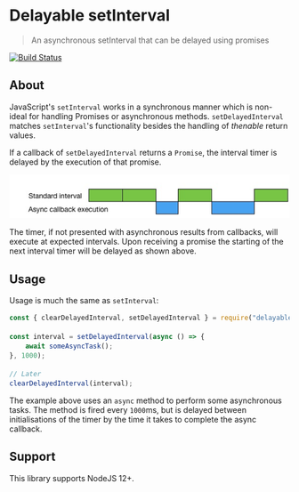 # Delayable setInterval
> An asynchronous setInterval that can be delayed using promises

[![Build Status](https://travis-ci.org/perry-mitchell/delayable-setinterval.svg?branch=master)](https://travis-ci.org/perry-mitchell/delayable-setinterval)

## About

JavaScript's `setInterval` works in a synchronous manner which is non-ideal for handling Promises or asynchronous methods. `setDelayedInterval` matches `setInterval`'s functionality besides the handling of _thenable_ return values.

If a callback of `setDelayedInterval` returns a `Promise`, the interval timer is delayed by the execution of that promise.

![Delayable setInterval timing example](example.jpg)

The timer, if not presented with asynchronous results from callbacks, will execute at expected intervals. Upon receiving a promise the starting of the next interval timer will be delayed as shown above.

## Usage

Usage is much the same as `setInterval`:

```javascript
const { clearDelayedInterval, setDelayedInterval } = require("delayable-setinterval");

const interval = setDelayedInterval(async () => {
    await someAsyncTask();
}, 1000);

// Later
clearDelayedInterval(interval);
```

The example above uses an `async` method to perform some asynchronous tasks. The method is fired every `1000`ms, but is delayed between initialisations of the timer by the time it takes to complete the async callback.

## Support

This library supports NodeJS 12+.

